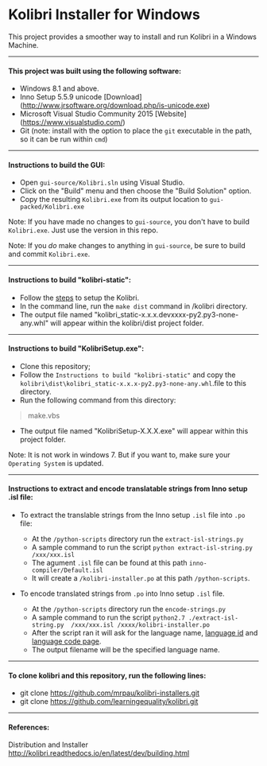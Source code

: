 Kolibri Installer for Windows
==========

This project provides a smoother way to install and run Kolibri in a Windows Machine.

---
#### This project was built using the following software:
* Windows 8.1 and above.
* Inno Setup 5.5.9 unicode [Download] (http://www.jrsoftware.org/download.php/is-unicode.exe)
* Microsoft Visual Studio Community 2015 [Website] (https://www.visualstudio.com/)
* Git (note: install with the option to place the `git` executable in the path, so it can be run within `cmd`)

---
#### Instructions to build the GUI:
* Open `gui-source/Kolibri.sln` using Visual Studio.
* Click on the "Build" menu and then choose the "Build Solution" option.
* Copy the resulting `Kolibri.exe` from its output location to `gui-packed/Kolibri.exe`

Note: If you have made no changes to `gui-source`, you don't have to build `Kolibri.exe`. Just use the version in this repo.

Note: If you *do* make changes to anything in `gui-source`, be sure to build and commit `Kolibri.exe`.

---
#### Instructions to build "kolibri-static":

* Follow the [steps](http://kolibri.readthedocs.io/en/latest/dev/getting_started.html) to setup the Kolibri.
* In the command line, run the `make dist` command in /kolibri directory.
* The output file named "kolibri_static-x.x.x.devxxxx-py2.py3-none-any.whl" will appear within the kolibri/dist project folder.

---
#### Instructions to build "KolibriSetup.exe":

* Clone this repository;
* Follow the `Instructions to build "kolibri-static"` and copy the `kolibri\dist\kolibri_static-x.x.x-py2.py3-none-any.whl`.file to this directory.
* Run the following command from this directory:
> make.vbs
* The output file named "KolibriSetup-X.X.X.exe" will appear within this project folder.

Note: It is not work in windows 7. But if you want to, make sure your `Operating System` is updated.

---
#### Instructions to extract and encode translatable strings from Inno setup .isl file:
* To extract the translable strings from the Inno setup `.isl` file into `.po` file:
	- At the `/python-scripts` directory run the `extract-isl-strings.py` 
	- A sample command to run the script `python extract-isl-string.py /xxx/xxx.isl`
	- The agument `.isl` file can be found at this path `inno-compiler/Default.isl`
	- It will create a `/kolibri-installer.po` at this path `/python-scripts`.

* To encode translated strings from `.po` into Inno setup `.isl` file.
	- At the `/python-scripts` directory run the `encode-strings.py`
	- A sample command to run the script `python2.7 ./extract-isl-string.py  /xxx/xxx.isl /xxxx/kolibri-installer.po`
	- After the script ran it will ask for the language name, [language id](https://msdn.microsoft.com/en-us/library/dd318693.aspx) and [language code page](https://msdn.microsoft.com/en-us/library/cc195052.aspx).
	- The output filename will be the specified language name.

---
#### To clone kolibri and this repository, run the following lines:

* git clone https://github.com/mrpau/kolibri-installers.git
* git clone https://github.com/learningequality/kolibri.git

---
#### References:

Distribution and Installer http://kolibri.readthedocs.io/en/latest/dev/building.html
